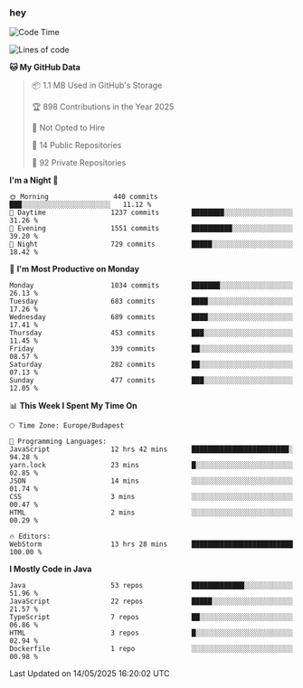 ### hey

<!--START_SECTION:waka-->
![Code Time](http://img.shields.io/badge/Code%20Time-1%2C215%20hrs%2051%20mins-blue)

![Lines of code](https://img.shields.io/badge/From%20Hello%20World%20I%27ve%20Written-3.6%20million%20lines%20of%20code-blue)

**🐱 My GitHub Data** 

> 📦 1.1 MB Used in GitHub's Storage 
 > 
> 🏆 898 Contributions in the Year 2025
 > 
> 🚫 Not Opted to Hire
 > 
> 📜 14 Public Repositories 
 > 
> 🔑 92 Private Repositories 
 > 
**I'm a Night 🦉** 

```text
🌞 Morning                440 commits         ███░░░░░░░░░░░░░░░░░░░░░░   11.12 % 
🌆 Daytime                1237 commits        ████████░░░░░░░░░░░░░░░░░   31.26 % 
🌃 Evening                1551 commits        ██████████░░░░░░░░░░░░░░░   39.20 % 
🌙 Night                  729 commits         █████░░░░░░░░░░░░░░░░░░░░   18.42 % 
```
📅 **I'm Most Productive on Monday** 

```text
Monday                   1034 commits        ███████░░░░░░░░░░░░░░░░░░   26.13 % 
Tuesday                  683 commits         ████░░░░░░░░░░░░░░░░░░░░░   17.26 % 
Wednesday                689 commits         ████░░░░░░░░░░░░░░░░░░░░░   17.41 % 
Thursday                 453 commits         ███░░░░░░░░░░░░░░░░░░░░░░   11.45 % 
Friday                   339 commits         ██░░░░░░░░░░░░░░░░░░░░░░░   08.57 % 
Saturday                 282 commits         ██░░░░░░░░░░░░░░░░░░░░░░░   07.13 % 
Sunday                   477 commits         ███░░░░░░░░░░░░░░░░░░░░░░   12.05 % 
```


📊 **This Week I Spent My Time On** 

```text
🕑︎ Time Zone: Europe/Budapest

💬 Programming Languages: 
JavaScript               12 hrs 42 mins      ████████████████████████░   94.28 % 
yarn.lock                23 mins             █░░░░░░░░░░░░░░░░░░░░░░░░   02.85 % 
JSON                     14 mins             ░░░░░░░░░░░░░░░░░░░░░░░░░   01.74 % 
CSS                      3 mins              ░░░░░░░░░░░░░░░░░░░░░░░░░   00.47 % 
HTML                     2 mins              ░░░░░░░░░░░░░░░░░░░░░░░░░   00.29 % 

🔥 Editors: 
WebStorm                 13 hrs 28 mins      █████████████████████████   100.00 % 
```

**I Mostly Code in Java** 

```text
Java                     53 repos            █████████████░░░░░░░░░░░░   51.96 % 
JavaScript               22 repos            █████░░░░░░░░░░░░░░░░░░░░   21.57 % 
TypeScript               7 repos             ██░░░░░░░░░░░░░░░░░░░░░░░   06.86 % 
HTML                     3 repos             █░░░░░░░░░░░░░░░░░░░░░░░░   02.94 % 
Dockerfile               1 repo              ░░░░░░░░░░░░░░░░░░░░░░░░░   00.98 % 
```




 Last Updated on 14/05/2025 16:20:02 UTC
<!--END_SECTION:waka-->
